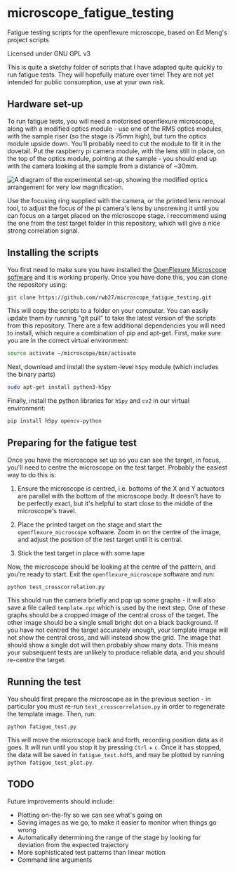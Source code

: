 # microscope_fatigue_testing
Fatigue testing scripts for the openflexure microscope, based on Ed Meng's project scripts  

Licensed under GNU GPL v3

This is quite a sketchy folder of scripts that I have adapted quite quickly to run fatigue tests.  They will hopefully mature over time!  They are not yet intended for public consumption, use at your own risk.

## Hardware set-up
To run fatigue tests, you will need a motorised openflexure microscope, along with a modified optics module - use one of the RMS optics modules, with the sample riser (so the stage is 75mm high), but turn the optics module upside down.  You'll probably need to cut the module to fit it in the dovetail. Put the raspberry pi camera module, with the lens still in place, on the top of the optics module, pointing at the sample - you should end up with the camera looking at the sample from a distance of ~30mm.

![A diagram of the experimental set-up, showing the modified optics arrangement for very low magnification.](experimental_setup.png)

Use the focusing ring supplied with the camera, or the printed lens removal tool, to adjust the focus of the pi camera's lens by unscrewing it until you can focus on a target placed on the microscope stage.  I reccommend using the one from the test target folder in this repository, which will give a nice strong correlation signal.

## Installing the scripts
You first need to make sure you have installed the [OpenFlexure Microscope software](https://github.com/rwb27/openflexure_microscope_software) and it is working properly.  Once you have done this, you can clone the repository using:

```bash
git clone https://github.com/rwb27/microscope_fatigue_testing.git
```

This will copy the scripts to a folder on your computer.  You can easily update them by running "git pull" to take the latest version of the scripts from this repository.  There are a few additional dependencies you will need to install, which require a combination of pip and apt-get.  First, make sure you are in the correct virtual environment:
```bash
source activate ~/microscope/bin/activate
```
Next, download and install the system-level ``h5py`` module (which includes the binary parts)
```bash
sudo apt-get install python3-h5py
```
Finally, install the python libraries for ``h5py`` and ``cv2`` in our virtual environment:
```bash
pip install h5py opencv-python
```

## Preparing for the fatigue test
Once you have the microscope set up so you can see the target, in focus, you'll need to centre the microscope on the test target.  Probably the easiest way to do this is:

1. Ensure the microscope is centred, i.e. bottoms of the X and Y actuators are parallel with the bottom of the microscope body.  It doesn't have to be perfectly exact, but it's helpful to start close to the middle of the microscope's travel.

2. Place the printed target on the stage and start the ``openflexure_microscope`` software.  Zoom in on the centre of the image, and adjust the position of the test target until it is central.

3. Stick the test target in place with some tape

Now, the microscope should be looking at the centre of the pattern, and you're ready to start.  Exit the ``openflexure_microscope`` software and run:
```
python test_crosscorrelation.py
```
This should run the camera briefly and pop up some graphs - it will also save a file called ``template.npz`` which is used by the next step.  One of these graphs should be a cropped image of the central cross of the target.  The other image should be a single small bright dot on a black background.  If you have not centred the target accurately enough, your template image will not show the central cross, and will instead show the grid.  The image that should show a single dot will then probably show many dots.  This means your subsequent tests are unlikely to produce reliable data, and you should re-centre the target.

## Running the test
You should first prepare the microscope as in the previous section - in particular you must re-run ``test_crosscorrelation.py`` in order to regenerate the template image.  Then, run:
```
python fatigue_test.py
```
This will move the microscope back and forth, recording position data as it goes.  It will run until you stop it by pressing ``Ctrl`` + ``c``.  Once it has stopped, the data will be saved in ``fatigue_test.hdf5``, and may be plotted by running ``python fatigue_test_plot.py``.

## TODO
Future improvements should include:

* Plotting on-the-fly so we can see what's going on
* Saving images as we go, to make it easier to monitor when things go wrong
* Automatically determining the range of the stage by looking for deviation from the expected trajectory
* More sophisticated test patterns than linear motion
* Command line arguments
